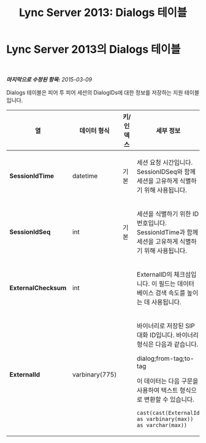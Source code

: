 ﻿---
title: 'Lync Server 2013: Dialogs 테이블'
TOCTitle: Dialogs 테이블
ms:assetid: 487a430b-af66-4ea6-b28e-4e33cfdb7f9e
ms:mtpsurl: https://technet.microsoft.com/ko-kr/library/Gg425954(v=OCS.15)
ms:contentKeyID: 49303514
ms.date: 08/10/2015
mtps_version: v=OCS.15
ms.translationtype: HT
---

# Lync Server 2013의 Dialogs 테이블

 

_**마지막으로 수정된 항목:** 2015-03-09_

Dialogs 테이블은 피어 투 피어 세션의 DialogIDs에 대한 정보를 저장하는 지원 테이블입니다.


<table>
<colgroup>
<col style="width: 25%" />
<col style="width: 25%" />
<col style="width: 25%" />
<col style="width: 25%" />
</colgroup>
<thead>
<tr class="header">
<th>열</th>
<th>데이터 형식</th>
<th>키/인덱스</th>
<th>세부 정보</th>
</tr>
</thead>
<tbody>
<tr class="odd">
<td><p><strong>SessionIdTime</strong></p></td>
<td><p>datetime</p></td>
<td><p>기본</p></td>
<td><p>세션 요청 시간입니다. SessionIDSeq와 함께 세션을 고유하게 식별하기 위해 사용됩니다.</p></td>
</tr>
<tr class="even">
<td><p><strong>SessionIdSeq</strong></p></td>
<td><p>int</p></td>
<td><p>기본</p></td>
<td><p>세션을 식별하기 위한 ID 번호입니다. SessionIdTime과 함께 세션을 고유하게 식별하기 위해 사용됩니다.</p></td>
</tr>
<tr class="odd">
<td><p><strong>ExternalChecksum</strong></p></td>
<td><p>int</p></td>
<td><p> </p></td>
<td><p>ExternalID의 체크섬입니다. 이 필드는 데이터베이스 검색 속도를 높이는 데 사용됩니다.</p></td>
</tr>
<tr class="even">
<td><p><strong>ExternalId</strong></p></td>
<td><p>varbinary(775)</p></td>
<td><p> </p></td>
<td><p>바이너리로 저장된 SIP 대화 ID입니다. 바이너리 형식은 다음과 같습니다.</p>
<p>dialog;from-tag;to-tag</p>
<p>이 데이터는 다음 구문을 사용하여 텍스트 형식으로 변환할 수 있습니다.</p>
<p><code>cast(cast(ExternalId as varbinary(max)) as varchar(max))</code></p></td>
</tr>
</tbody>
</table>

